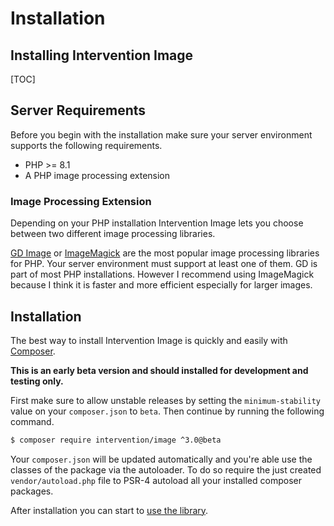 # Installation
## Installing Intervention Image

[TOC]

## Server Requirements

Before you begin with the installation make sure your server environment
supports the following requirements.

- PHP >= 8.1
- A PHP image processing extension

### Image Processing Extension

Depending on your PHP installation Intervention Image lets you choose between
two different image processing libraries.

[GD Image](https://www.php.net/manual/en/book.image.php) or
[ImageMagick](https://www.php.net/manual/en/book.imagick.php) are the most
popular image processing libraries for PHP. Your server environment must
support at least one of them. GD is part of most PHP installations. However I
recommend using ImageMagick because I think it is faster and more efficient
especially for larger images.

## Installation

The best way to install Intervention Image is quickly and easily with
[Composer](https://getcomposer.org/).

**This is an early beta version and should installed for development and testing only.**

First make sure to allow unstable releases by setting the `minimum-stability`
value on your `composer.json` to `beta`. Then continue by running the following
command.

```bash
$ composer require intervention/image ^3.0@beta
```

Your `composer.json` will be updated automatically and you're able use the
classes of the package via the autoloader. To do so require the just created
`vendor/autoload.php` file to PSR-4 autoload all your installed composer
packages.

After installation you can start to [use the library](/v3/basics/instantiation).
